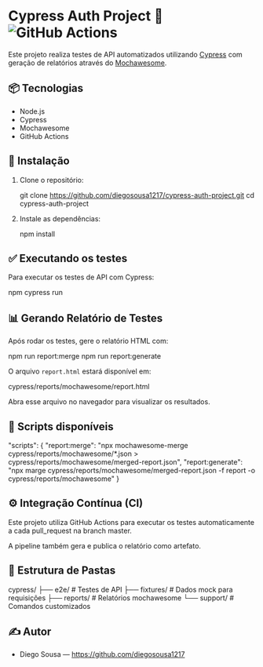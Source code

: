 # Cypress Auth Project 🔐 ![GitHub Actions](https://github.com/diegosousa1217/cypress-auth-project/actions/workflows/main.yml/badge.svg)

Este projeto realiza testes de API automatizados utilizando [Cypress](https://www.cypress.io/) com geração de relatórios através do [Mochawesome](https://github.com/adamgruber/mochawesome).

## 📦 Tecnologias

- Node.js
- Cypress
- Mochawesome
- GitHub Actions

## 🚀 Instalação

1. Clone o repositório:

   git clone https://github.com/diegosousa1217/cypress-auth-project.git
   cd cypress-auth-project

2. Instale as dependências:

   npm install

## ✅ Executando os testes

Para executar os testes de API com Cypress:

   npm cypress run

## 📊 Gerando Relatório de Testes

Após rodar os testes, gere o relatório HTML com:

   npm run report:merge
   npm run report:generate

O arquivo `report.html` estará disponível em:

   cypress/reports/mochawesome/report.html

Abra esse arquivo no navegador para visualizar os resultados.

## 🧪 Scripts disponíveis

"scripts": {
  "report:merge": "npx mochawesome-merge cypress/reports/mochawesome/*.json > cypress/reports/mochawesome/merged-report.json",
  "report:generate": "npx marge cypress/reports/mochawesome/merged-report.json -f report -o cypress/reports/mochawesome"
}

## ⚙️ Integração Contínua (CI)

Este projeto utiliza GitHub Actions para executar os testes automaticamente a cada pull_request na branch master.

A pipeline também gera e publica o relatório como artefato.

## 📁 Estrutura de Pastas

cypress/
├── e2e/                 # Testes de API
├── fixtures/            # Dados mock para requisições
├── reports/             # Relatórios mochawesome
└── support/             # Comandos customizados

## ✍️ Autor

- Diego Sousa — https://github.com/diegosousa1217